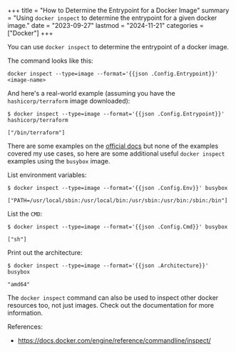 +++
title = "How to Determine the Entrypoint for a Docker Image"
summary = "Using `docker inspect` to determine the entrypoint for a given docker image."
date = "2023-09-27"
lastmod = "2024-11-21"
categories = ["Docker"]
+++

You can use `docker inspect` to determine the entrypoint of a docker image.

The command looks like this:

```shell
docker inspect --type=image --format='{{json .Config.Entrypoint}}' <image-name>
```

And here's a real-world example (assuming you have the `hashicorp/terraform` image downloaded):

```
$ docker inspect --type=image --format='{{json .Config.Entrypoint}}' hashicorp/terraform

["/bin/terraform"]
```

There are some examples on the [official docs](https://docs.docker.com/engine/reference/commandline/inspect/) but none of the examples covered my use cases, so here are some additional useful `docker inspect` examples using the `busybox` image.

List environment variables:

```
$ docker inspect --type=image --format='{{json .Config.Env}}' busybox

["PATH=/usr/local/sbin:/usr/local/bin:/usr/sbin:/usr/bin:/sbin:/bin"]
```

List the `CMD`:

```
$ docker inspect --type=image --format='{{json .Config.Cmd}}' busybox

["sh"]
```

Print out the architecture:

```
$ docker inspect --type=image --format='{{json .Architecture}}' busybox

"amd64"
```


The `docker inspect` command can also be used to inspect other docker resources too, not just images. Check out the documentation for more information.

References:
- https://docs.docker.com/engine/reference/commandline/inspect/
